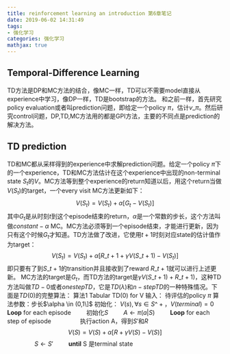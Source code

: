 ```yaml
---
title: reinforcement learning an introduction 第6章笔记
date: 2019-06-02 14:31:49
tags:
- 强化学习
categories: 强化学习
mathjax: true
---
```


## Temporal-Difference Learning
TD方法是DP和MC方法的结合，像MC一样，TD可以不需要model直接从experience中学习，像DP一样，TD是bootstrap的方法。
和之前一样，首先研究policy evaluation或者叫prediction问题，即给定一个policy $\pi$，估计$v\_{\pi}$。然后研究control问题，DP,TD,MC方法用的都是GPI方法，主要的不同点是prediction的解决方法。

## TD prediction
TD和MC都从采样得到的experience中求解prediction问题。给定一个policy $\pi$下的一个experience，TD和MC方法估计在这个experience中出现的non-terminal state $S_t$的$V$。MC方法等到整个experience的return知道以后，用这个return当做$V(S_t)$的target，一个every visit MC方法更新如下：
$$V(S_t) = V(S_t) + \alpha \left[G_t - V(S_t)]$$
其中$G_t$是从时刻$t$到这个episode结束的return，$\alpha$是一个常数的步长，这个方法叫做$constant-\alpha$ MC。MC方法必须等到一个episode结束，才能进行更新，因为只有这个时候$G_t$才知道。TD方法做了改进，它使用$t+1$时刻对应state的估计值作为target：
$$V(S_t) = V(S_t) + \alpha \left[R\_{t+1}+\gamma V(S\_{t+1}) - V(S_t)]$$
即只要有了到$S\_{t+1}$的transition并且接收到了reward $R\_{t+1}$就可以进行上述更新。
MC方法的target是$G_t$，而TD方法的target是$\gamma V(S\_{t+1}) + R\_{t+1})$，这种TD方法叫做$TD-0$或者$one step TD$，它是$TD(\lambda)$和$n-step TD$的一种特殊情况。下面是$TD(0)$的完整算法：
算法1 Tabular TD(0) for V
输入： 待评估的policy $\pi$
算法参数：步长$\alpha \in (0,1\]$
初始化： $V(s), \forall s\in S\^{+}，V(terminal) = 0$
**Loop** for each episode
$\qquad$初始化$S$
$\qquad$$A\leftarrow \pi(a|S)$
$\qquad$**Loop** for each step of episode
$\qquad\qquad$执行action A，得到$S'$和$R$
$\qquad\qquad$$$V(S) = V(S) + \alpha \left[R + \gamma V(S) - V(S)]$$
$\qquad\qquad$$S\leftarrow S'$
$\qquad$**until** S 是terminal state



